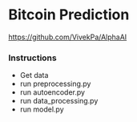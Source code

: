 # Bitcoin Prediction

https://github.com/VivekPa/AlphaAI

### Instructions

* Get data
* run preprocessing.py
* run autoencoder.py
* run data_processing.py
* run model.py